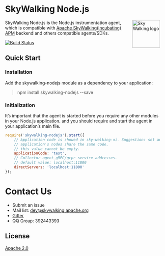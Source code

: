 # SkyWalking Node.js

<img src="https://skywalkingtest.github.io/page-resources/3.0/skywalking.png" alt="Sky Walking logo" height="90px" align="right" />

SkyWalking Node.js is the Node.js instrumentation agent, which is compatible with [Apache SkyWalking(Incubating) APM](https://github.com/apache/incubator-skywalking) backend and others compatible agents/SDKs.

[![Build Status](https://travis-ci.org/OpenSkywalking/skywalking-nodejs.svg?branch=master)](https://travis-ci.org/OpenSkywalking/skywalking-nodejs)

## Quick Start

### Installation
Add the skywalking-nodejs module as a dependency to your application:
> npm install skywalking-nodejs --save

### Initialization
It’s important that the agent is started before you require any other modules in your Node.js application. and you should
require and start the agent in your application’s main file.

```javascript
require('skywalking-nodejs').start({
    // Application code is showed in sky-walking-ui. Suggestion: set an unique name for each application, one
    // application's nodes share the same code.
    // this value cannot be empty.
    applicationCode: 'test',
    // Collector agent_gRPC/grpc service addresses.
    // default value: localhost:11800
    directServers: 'localhost:11800'
});
```

# Contact Us
* Submit an issue
* Mail list: dev@skywalking.apache.org
* [Gitter](https://gitter.im/openskywalking/Lobby)
* QQ Group: 392443393

## License
[Apache 2.0](LICENSE.md)
